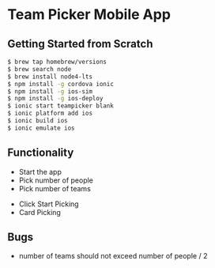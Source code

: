 # Team Picker Mobile App

## Getting Started from Scratch

```sh
$ brew tap homebrew/versions
$ brew search node
$ brew install node4-lts
$ npm install -g cordova ionic
$ npm install -g ios-sim
$ npm install -g ios-deploy
$ ionic start teampicker blank
$ ionic platform add ios
$ ionic build ios
$ ionic emulate ios
```

## Functionality

* Start the app
* Pick number of people 
* Pick number of teams
- Click Start Picking
- Card Picking

## Bugs

- number of teams should not exceed number of people / 2

